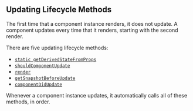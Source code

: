 ## Updating Lifecycle Methods

The first time that a component instance renders, it does not update. A component updates every time that it renders, starting with the second render.

There are five updating lifecycle methods:

* [`static getDerivedStateFromProps`](../mounting/getDerivedStateFromProps.md)
* [`shouldComponentUpdate`](shouldComponentUpdate.md)
* [`render`](../mounting/render.md)
* [`getSnapshotBeforeUpdate`](getSnapshotBeforeUpdate.md)
* [`componentDidUpdate`](componentDidUpdate.md)

Whenever a component instance updates, it automatically calls all of these methods, in order.